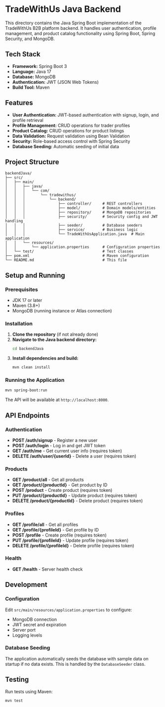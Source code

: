# TradeWithUs Java Backend

This directory contains the Java Spring Boot implementation of the TradeWithUs B2B platform backend. It handles user authentication, profile management, and product catalog functionality using Spring Boot, Spring Security, and MongoDB.

## Tech Stack

- **Framework:** Spring Boot 3
- **Language:** Java 17
- **Database:** MongoDB
- **Authentication:** JWT (JSON Web Tokens)
- **Build Tool:** Maven

## Features

- **User Authentication:** JWT-based authentication with signup, login, and profile retrieval
- **Profile Management:** CRUD operations for trader profiles
- **Product Catalog:** CRUD operations for product listings
- **Data Validation:** Request validation using Bean Validation
- **Security:** Role-based access control with Spring Security
- **Database Seeding:** Automatic seeding of initial data

## Project Structure

```
backendJava/
├── src/
│   ├── main/
│   │   ├── java/
│   │   │   └── com/
│   │   │       └── tradewithus/
│   │   │           └── backend/
│   │   │               ├── controller/     # REST controllers
│   │   │               ├── model/          # Domain models/entities
│   │   │               ├── repository/     # MongoDB repositories
│   │   │               ├── security/       # Security config and JWT handling
│   │   │               ├── seeder/         # Database seeders
│   │   │               ├── service/        # Business logic
│   │   │               └── TradeWithUsApplication.java  # Main application
│   │   └── resources/
│   │       └── application.properties      # Configuration properties
│   └── test/                               # Test classes
├── pom.xml                                 # Maven configuration
└── README.md                               # This file
```

## Setup and Running

### Prerequisites

- JDK 17 or later
- Maven (3.8+)
- MongoDB (running instance or Atlas connection)

### Installation

1. **Clone the repository** (if not already done)
2. **Navigate to the Java backend directory:**
   ```bash
   cd backendJava
   ```
3. **Install dependencies and build:**
   ```bash
   mvn clean install
   ```

### Running the Application

```bash
mvn spring-boot:run
```

The API will be available at `http://localhost:8000`.

## API Endpoints

### Authentication
- **POST /auth/signup** - Register a new user
- **POST /auth/login** - Log in and get JWT token
- **GET /auth/me** - Get current user info (requires token)
- **DELETE /auth/user/{userId}** - Delete a user (requires token)

### Products
- **GET /product/all** - Get all products
- **GET /product/{productId}** - Get product by ID
- **POST /product** - Create product (requires token)
- **PUT /product/{productId}** - Update product (requires token)
- **DELETE /product/{productId}** - Delete product (requires token)

### Profiles
- **GET /profile/all** - Get all profiles
- **GET /profile/{profileId}** - Get profile by ID
- **POST /profile** - Create profile (requires token)
- **PUT /profile/{profileId}** - Update profile (requires token)
- **DELETE /profile/{profileId}** - Delete profile (requires token)

### Health
- **GET /health** - Server health check

## Development

### Configuration

Edit `src/main/resources/application.properties` to configure:
- MongoDB connection
- JWT secret and expiration
- Server port
- Logging levels

### Database Seeding

The application automatically seeds the database with sample data on startup if no data exists. This is handled by the `DatabaseSeeder` class.

## Testing

Run tests using Maven:
```bash
mvn test
```
